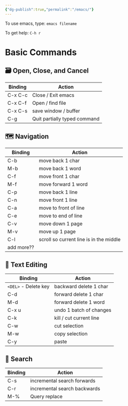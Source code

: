 ```yaml
---
{"dg-publish":true,"permalink":"/emacs/"}
---
```


To use emacs, type:  `emacs filename`

To get help: `C-h r`
# Basic Commands  
## 🗃️ Open, Close, and Cancel 
| Binding | Action                       |
| ------- | ---------------------------- |
| C-x C-c | Close / Exit emacs           |
| C-x C-f | Open / find file             |
| C-x C-s | save window / buffer         |
| C-g     | Quit partially typed command | 

## 🗺️ Navigation 
| Binding    | Action                                  |
| ---------- | --------------------------------------- |
| C-b        | move back 1 char                        |
| M-b        | move back 1 word                        |
| C-f        | move front 1 char                       |
| M-f        | move forward 1 word                     |
| C-p        | move back 1 line                        |
| C-n        | move front 1 line                       |
| C-a        | move to front of line                   |
| C-e        | move to end of line                     |
| C-v        | move down 1 page                        |
| M-v        | move up 1 page                          |
| C-l        | scroll so current line is in the middle |
| add more?? |                                         |

## 📝 Text Editing 
| Binding              | Action                  |
| -------------------- | ----------------------- | 
| `<DEL>` - Delete key | backward delete 1 char  |
| C-d                  | forward delete 1 char   |
| M-d                  | forward delete 1 word   |
| C-x u                | undo 1 batch of changes | 
| C-k                  | kill / cut current line |
| C-w                  | cut selection           |
| M-w                  | copy selection          | 
| C-y                  | paste                   |

## 🔎 Search 
| Binding | Action                       |
| ------- | ---------------------------- |
| C-s     | incremental search forwards  |
| C-r     | incremental search backwards |
| M-%     | Query replace                             |
